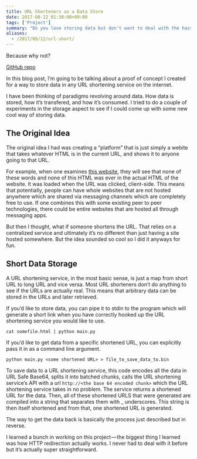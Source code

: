 ```yaml
---
title: URL Shorteners as a Data Store
date: 2017-08-12 01:30:00+09:00
tags: ['Project']
summary: "Do you love storing data but don't want to deal with the hassle of setting up a server? URL shorteners are a great way to store data! In this blog post, I will show you how to store data in any URL shortening service on the internet."
aliases:
  - /2017/08/12/url-short/
---
```


Because why not?

[GitHub repo](https://github.com/ColdSauce/ShortDataStorage)

In this blog post, I’m going to be talking about a proof of concept I created for a way to store data in any URL shortening service on the internet.

I have been thinking of paradigms revolving around data. How data is stored, how it’s transfered, and how it’s consumed. I tried to do a couple of experiments in the storage aspect to see if I could come up with some new cool way of storing data.

## The Original Idea

The original idea I had was creating a “platform” that is just simply a webite that takes whatever HTML is in the current URL, and shows it to anyone going to that URL.

For example, when one examines [this website](https://coldsauce.github.io/url-is-the-new-cloud/?html=%3Chtml%3E%3Cbody%3Ewith+the+html+stored+in+the+URL%2C+no+domains+can+be+seized+and+no+web+servers+can+be+shut+down.+It%27s+distributed.+%3C%2Fbody%3E+%3C%2Fhtml%3E), they will see that none of these words and none of this HTML was ever in the actual HTML of the website. It was loaded when the URL was clicked, client-side. This means that potentially, people can have whole websites that are not hosted anywhere which are shared via messaging channels which are completely free to use. If one combines this with some existing peer to peer technologies, there could be entire websites that are hosted all through messaging apps.

But then I thought, what if someone shortens the URL. That relies on a centralized service and ultimately it’s no different than just having a site hosted somewhere. But the idea sounded so cool so I did it anyways for fun.

## Short Data Storage

A URL shortening service, in the most basic sense, is just a map from short URL to long URL and vice versa. Most URL shorteners don’t do anything to see if the URLs are actually real. This means that arbitrary data can be stored in the URLs and later retrieved.

If you’d like to store data, you can pipe it to stdin to the program which will generate a short link when you have correctly hooked up the URL shortening service you would like to use.

```
cat somefile.html | python main.py
```

If you’d like to get data from a specific shortened URL, you can explicitly pass it in as a command line argument.

```
python main.py <some shortened URL> > file_to_save_data_to.bin
```

To save data to a URL shortening service, this code encodes all the data in URL Safe Base64, splits it into batched chunks, calls the URL shortening service’s API with a url `http://<the base 64 encoded chunk>` which the URL shortening service takes in no problem. The service returns a shortened URL for the data. Then, all of these shortened URLS that were generated are compiled into a string that separates them with \_ underscores. This string is then itself shortened and from that, one
shortened URL is generated.

The way to get the data back is basically the process just described but in reverse.

I learned a bunch in working on this project — the biggest thing I learned was how HTTP redirection actually works. I never had to deal with it before but it’s actually super straightforward.
